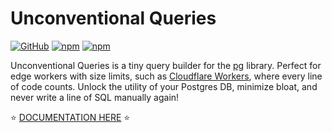 # Unconventional Queries

[![GitHub](https://img.shields.io/github/license/cloudflare-extension/unconventional-pg-queries)](https://github.com/cloudflare-extension/unconventional-pg-queries/blob/main/LICENSE)
[![npm](https://img.shields.io/npm/v/unconventional-pg-queries)](https://www.npmjs.com/package/unconventional-pg-queries)
[![npm](https://img.shields.io/npm/dm/unconventional-pg-queries)](https://www.npmjs.com/package/unconventional-pg-queries)

Unconventional Queries is a tiny query builder for the [pg](https://www.npmjs.com/package/pg) library. Perfect for edge workers with size limits, such as [Cloudflare Workers](https://developers.cloudflare.com/workers/platform/limits#worker-size), where every line of code counts. Unlock the utility of your Postgres DB, minimize bloat, and never write a line of SQL manually again!

⭐ [DOCUMENTATION HERE](https://cloudflare-extension.github.io/unconventional-pg-queries) ⭐
